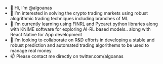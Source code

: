 - 👋 Hi, I’m @algoanas
- 👀 I’m interested in solving the crypto trading markets using robust alogrithmic trading techniques including branches of ML
- 🌱 I’m currently learning using FINRL and Pycaret python libraries along with KNIME software for exploring AI-RL based models.. along with React Native for App development
- 💞️ I’m looking to collaborate on R&D efforts in developing a stable and robust prediction and automated trading algorithems to be used to manage real money
- 📫 Please contact me directly on twitter.com/algoanas 

<!---
algoanas/algoanas is a ✨ special ✨ repository because its `README.md` (this file) appears on your GitHub profile.
You can click the Preview link to take a look at your changes.
--->
